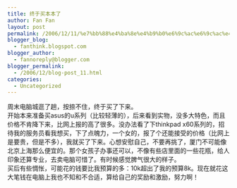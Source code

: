 ```yaml
---
title: 终于买本本了
author: Fan Fan
layout: post
permalink: /2006/12/11/%e7%bb%88%e4%ba%8e%e4%b9%b0%e6%9c%ac%e6%9c%ac%e4%ba%86/
blogger_blog:
  - fanthink.blogspot.com
blogger_author:
  - fannoreply@blogger.com
blogger_permalink:
  - /2006/12/blog-post_11.html
categories:
  - Uncategorized
---
```

周末电脑城逛了趟，按捺不住，终于买了下来。  
开始本来准备买asus的u系列（比较轻薄的），后来看到实物，没多大特色，而且价格不肯降下来，比网上报的高了很多。没办法看了下thinkpad x60系列的，招待我的服务员看我想买，下了点魄力，一个女的，报了个还能接受的价格（比网上是要贵，但是不多），我就买了下来。心想安慰自己，不要再挑了，厦门不可能像北京上海那么便宜的。那个女孩子办事还可以，不像有些店里面的一些花瓶，给人印象还算专业，去卖电脑可惜了。有时候感觉脾气很大的样子。  
买后有些惆怅，可能花的钱要比我预算的多：10k超出了我的预算8k。现在就花这大笔钱在电脑上我也不知和不合适，算给自己的奖励和激励，努力啊！